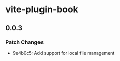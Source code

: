 # vite-plugin-book

## 0.0.3

### Patch Changes

-   9e4b0c5: Add support for local file management
